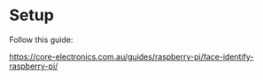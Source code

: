 # Setup #
Follow this guide:

https://core-electronics.com.au/guides/raspberry-pi/face-identify-raspberry-pi/